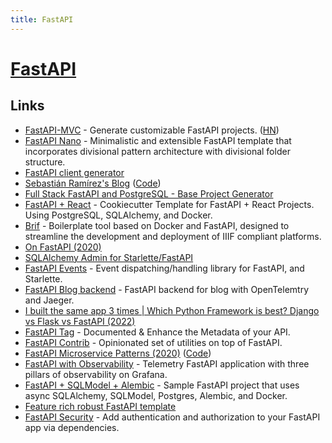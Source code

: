 ```yaml
---
title: FastAPI
---
```


# [FastAPI](https://fastapi.tiangolo.com/)

## Links

- [FastAPI-MVC](https://github.com/rszamszur/fastapi-mvc) - Generate customizable FastAPI projects. ([HN](https://news.ycombinator.com/item?id=29895932))
- [FastAPI Nano](https://github.com/rednafi/fastapi-nano) - Minimalistic and extensible FastAPI template that incorporates divisional pattern architecture with divisional folder structure.
- [FastAPI client generator](https://github.com/dmontagu/fastapi_client)
- [Sebastián Ramírez's Blog](https://dev.to/tiangolo) ([Code](https://github.com/tiangolo/blog-posts))
- [Full Stack FastAPI and PostgreSQL - Base Project Generator](https://github.com/tiangolo/full-stack-fastapi-postgresql)
- [FastAPI + React](https://github.com/Buuntu/fastapi-react) - Cookiecutter Template for FastAPI + React Projects. Using PostgreSQL, SQLAlchemy, and Docker.
- [Brif](https://github.com/pierrz/brif) - Boilerplate tool based on Docker and FastAPI, designed to streamline the development and deployment of IIIF compliant platforms.
- [On FastAPI (2020)](https://iwpnd.pw/articles/2020-01/opinion-on-fastapi)
- [SQLAlchemy Admin for Starlette/FastAPI](https://github.com/aminalaee/sqladmin)
- [FastAPI Events](https://github.com/melvinkcx/fastapi-events) - Event dispatching/handling library for FastAPI, and Starlette.
- [FastAPI Blog backend](https://github.com/fike/fastapi-blog) - FastAPI backend for blog with OpenTelemtry and Jaeger.
- [I built the same app 3 times | Which Python Framework is best? Django vs Flask vs FastAPI (2022)](https://www.youtube.com/watch?v=3vfum74ggHE)
- [FastAPI Tag](https://github.com/yezz123/fastapi-tag) - Documented & Enhance the Metadata of your API.
- [FastAPI Contrib](https://github.com/identixone/fastapi_contrib) - Opinionated set of utilities on top of FastAPI.
- [FastAPI Microservice Patterns (2020)](https://florian-kromer.medium.com/fastapi-microservice-patterns-3052c1241019) ([Code](https://github.com/fkromer/fastapi-microservice-patterns))
- [FastAPI with Observability](https://github.com/Blueswen/fastapi-observability) - Telemetry FastAPI application with three pillars of observability on Grafana.
- [FastAPI + SQLModel + Alembic](https://github.com/testdrivenio/fastapi-sqlmodel-alembic) - Sample FastAPI project that uses async SQLAlchemy, SQLModel, Postgres, Alembic, and Docker.
- [Feature rich robust FastAPI template](https://github.com/s3rius/FastAPI-template)
- [FastAPI Security](https://github.com/jacobsvante/fastapi-security) - Add authentication and authorization to your FastAPI app via dependencies.